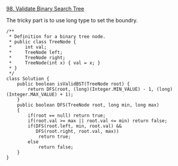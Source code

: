 [98. Validate Binary Search Tree](https://leetcode.com/problems/validate-binary-search-tree/description/)

The tricky part is to use long type to set the boundry.

```
/**
 * Definition for a binary tree node.
 * public class TreeNode {
 *     int val;
 *     TreeNode left;
 *     TreeNode right;
 *     TreeNode(int x) { val = x; }
 * }
 */
class Solution {
    public boolean isValidBST(TreeNode root) {
        return DFS(root, (long)(Integer.MIN_VALUE) - 1, (long)(Integer.MAX_VALUE) + 1);
    }
    public boolean DFS(TreeNode root, long min, long max)
    {
        if(root == null) return true;
        if(root.val >= max || root.val <= min) return false;
        if(DFS(root.left, min, root.val) &&
           DFS(root.right, root.val, max))
            return true;
        else
            return false;
    }
}
```
